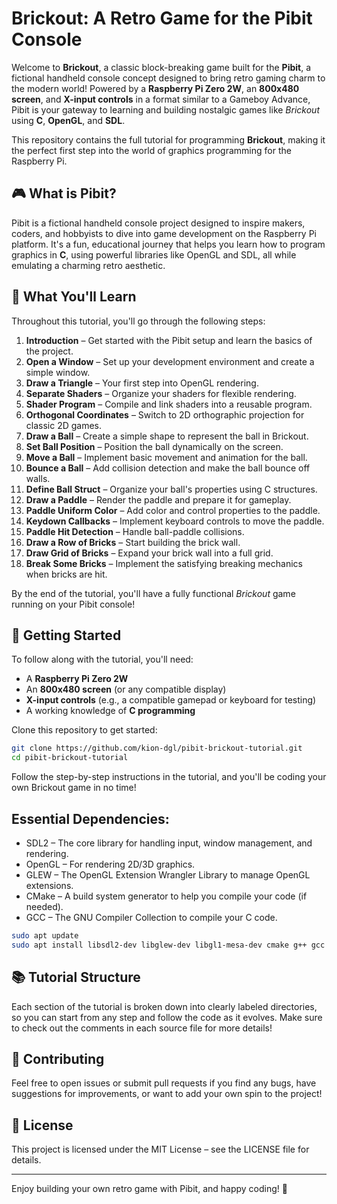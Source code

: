 # Brickout: A Retro Game for the Pibit Console

Welcome to **Brickout**, a classic block-breaking game built for the **Pibit**, a fictional handheld console concept designed to bring retro gaming charm to the modern world! Powered by a **Raspberry Pi Zero 2W**, an **800x480 screen**, and **X-input controls** in a format similar to a Gameboy Advance, Pibit is your gateway to learning and building nostalgic games like *Brickout* using **C**, **OpenGL**, and **SDL**.

This repository contains the full tutorial for programming **Brickout**, making it the perfect first step into the world of graphics programming for the Raspberry Pi.

## 🎮 What is Pibit?

Pibit is a fictional handheld console project designed to inspire makers, coders, and hobbyists to dive into game development on the Raspberry Pi platform. It's a fun, educational journey that helps you learn how to program graphics in **C**, using powerful libraries like OpenGL and SDL, all while emulating a charming retro aesthetic.

## 🔨 What You'll Learn

Throughout this tutorial, you'll go through the following steps:

1. **Introduction** – Get started with the Pibit setup and learn the basics of the project.
2. **Open a Window** – Set up your development environment and create a simple window.
3. **Draw a Triangle** – Your first step into OpenGL rendering.
4. **Separate Shaders** – Organize your shaders for flexible rendering.
5. **Shader Program** – Compile and link shaders into a reusable program.
6. **Orthogonal Coordinates** – Switch to 2D orthographic projection for classic 2D games.
7. **Draw a Ball** – Create a simple shape to represent the ball in Brickout.
8. **Set Ball Position** – Position the ball dynamically on the screen.
9. **Move a Ball** – Implement basic movement and animation for the ball.
10. **Bounce a Ball** – Add collision detection and make the ball bounce off walls.
11. **Define Ball Struct** – Organize your ball's properties using C structures.
12. **Draw a Paddle** – Render the paddle and prepare it for gameplay.
13. **Paddle Uniform Color** – Add color and control properties to the paddle.
14. **Keydown Callbacks** – Implement keyboard controls to move the paddle.
15. **Paddle Hit Detection** – Handle ball-paddle collisions.
16. **Draw a Row of Bricks** – Start building the brick wall.
17. **Draw Grid of Bricks** – Expand your brick wall into a full grid.
18. **Break Some Bricks** – Implement the satisfying breaking mechanics when bricks are hit.

By the end of the tutorial, you'll have a fully functional *Brickout* game running on your Pibit console!

## 🚀 Getting Started

To follow along with the tutorial, you'll need:

- A **Raspberry Pi Zero 2W**
- An **800x480 screen** (or any compatible display)
- **X-input controls** (e.g., a compatible gamepad or keyboard for testing)
- A working knowledge of **C programming**

Clone this repository to get started:

```bash
git clone https://github.com/kion-dgl/pibit-brickout-tutorial.git
cd pibit-brickout-tutorial
```

Follow the step-by-step instructions in the tutorial, and you'll be coding your own Brickout game in no time!

## Essential Dependencies:

- SDL2 – The core library for handling input, window management, and rendering.
- OpenGL – For rendering 2D/3D graphics.
- GLEW – The OpenGL Extension Wrangler Library to manage OpenGL extensions.
- CMake – A build system generator to help you compile your code (if needed).
- GCC – The GNU Compiler Collection to compile your C code.

```bash
sudo apt update
sudo apt install libsdl2-dev libglew-dev libgl1-mesa-dev cmake g++ gcc
```

## 📚 Tutorial Structure

Each section of the tutorial is broken down into clearly labeled directories, so you can start from any step and follow the code as it evolves. Make sure to check out the comments in each source file for more details!

## 🤝 Contributing

Feel free to open issues or submit pull requests if you find any bugs, have suggestions for improvements, or want to add your own spin to the project!

## 📝 License

This project is licensed under the MIT License – see the LICENSE file for details.

---

Enjoy building your own retro game with Pibit, and happy coding! 🎉

